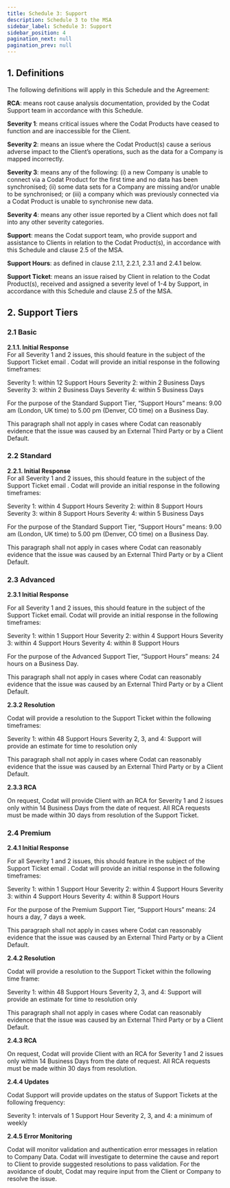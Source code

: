 ```yaml
---
title: Schedule 3: Support
description: Schedule 3 to the MSA
sidebar_label: Schedule 3: Support
sidebar_position: 4
pagination_next: null
pagination_prev: null
---
```


## 1. Definitions

The following definitions will apply in this Schedule and the Agreement:

**RCA**: means root cause analysis documentation, provided by the Codat Support team in accordance with this Schedule. 

**Severity 1**: means critical issues where the Codat Products have ceased to function and are inaccessible for the Client.

**Severity 2**: means an issue where the Codat Product(s) cause a serious adverse impact to the Client’s operations, such as the data for a Company is mapped incorrectly. 

**Severity 3**: means any of the following: (i) a new Company is unable to connect via a Codat Product for the first time and no data has been synchronised; (ii) some data sets for a Company are missing and/or unable to be synchronised; or (iii) a company which was previously connected via a Codat Product is unable to synchronise new data.

**Severity 4**: means any other issue reported by a Client which does not fall into any other severity categories.

**Support**: means the Codat support team, who provide support and assistance to Clients in relation to the Codat Product(s), in accordance with this Schedule and clause 2.5 of the MSA.

**Support Hours**: as defined in clause 2.1.1, 2.2.1, 2.3.1 and 2.4.1 below. 

**Support Ticket**: means an issue raised by Client in relation to the Codat Product(s), received and assigned a severity level of 1-4 by Support, in accordance with this Schedule and clause 2.5 of the MSA.

## 2. Support Tiers

### 2.1 Basic

**2.1.1. Initial Response**          
For all Severity 1 and 2 issues, this should feature in the subject of the Support Ticket email . Codat will provide an initial response in the following timeframes:

Severity 1: within 12 Support Hours 
Severity 2: within 2 Business Days 
Severity 3: within 2 Business Days
Severity 4: within 5 Business Days 

For the purpose of the Standard Support Tier, “Support Hours” means: 9.00 am (London, UK time) to 5.00 pm (Denver, CO time) on a Business Day.

This paragraph shall not apply in cases where Codat can reasonably evidence that the issue was caused by an External Third Party or by a Client Default.

### 2.2 Standard

**2.2.1. Initial Response**          
For all Severity 1 and 2 issues, this should feature in the subject of the Support Ticket email . Codat will provide an initial response in the following timeframes:

Severity 1: within 4 Support Hours 
Severity 2: within 8 Support Hours 
Severity 3: within 8 Support Hours 
Severity 4: within 5 Business Days 

For the purpose of the Standard Support Tier, “Support Hours” means: 9.00 am (London, UK time) to 5.00 pm (Denver, CO time) on a Business Day.

This paragraph shall not apply in cases where Codat can reasonably evidence that the issue was caused by an External Third Party or by a Client Default.

### 2.3 Advanced

**2.3.1      Initial Response**  

For all Severity 1 and 2 issues, this should feature in the subject of the Support Ticket email.  Codat will provide an initial response in the following timeframes:

Severity 1: within 1 Support Hour 
Severity 2: within 4 Support Hours 
Severity 3: within 4 Support Hours 
Severity 4: within 8 Support Hours

For the purpose of the Advanced Support Tier, “Support Hours” means: 24 hours on a Business Day.

This paragraph shall not apply in cases where Codat can reasonably evidence that the issue was caused by an External Third Party or by a Client Default.

**2.3.2      Resolution**          

Codat will provide a resolution to the Support Ticket within the following timeframes:

Severity 1: within 48 Support Hours 
Severity 2, 3, and 4: Support will provide an estimate for time to resolution only

This paragraph shall not apply in cases where Codat can reasonably evidence that the issue was caused by an External Third Party or by a Client Default.

**2.3.3     RCA**        

On request, Codat will provide Client with an RCA for Severity 1 and 2 issues only within 14 Business Days from the date of request. All RCA requests must be made within 30 days from resolution of the Support Ticket.

### 2.4 Premium

**2.4.1	Initial Response**           

For all Severity 1 and 2 issues, this should feature in the subject of the Support Ticket email . Codat will provide an initial response in the following timeframes:

Severity 1: within 1 Support Hour 
Severity 2: within 4 Support Hours 
Severity 3: within 4 Support Hours 
Severity 4: within 8 Support Hours

For the purpose of the Premium Support Tier, “Support Hours” means: 24 hours a day, 7 days a week.

This paragraph shall not apply in cases where Codat can reasonably evidence that the issue was caused by an External Third Party or by a Client Default.

**2.4.2      Resolution**

Codat will provide a resolution to the Support Ticket within the following time frame:

Severity 1: within 48 Support Hours 
Severity 2, 3, and 4: Support will provide an estimate for time to resolution only

This paragraph shall not apply in cases where Codat can reasonably evidence that the issue was caused by an External Third Party or by a Client Default.

**2.4.3     RCA**

On request, Codat will provide Client with an RCA for Severity 1 and 2 issues only within 14 Business Days from the date of request. All RCA requests must be made within 30 days from resolution.

**2.4.4	Updates**

Codat Support will provide updates on the status of Support Tickets at the following frequency:

Severity 1: intervals of 1 Support Hour 
Severity 2, 3, and 4: a minimum of weekly

**2.4.5	Error Monitoring**

Codat will monitor validation and authentication error messages in relation to Company Data.  Codat will investigate to determine the cause and report to Client to provide suggested resolutions to pass validation. For the avoidance of doubt, Codat may require input from the Client or Company to resolve the issue. 
